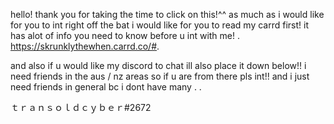 hello! thank you for taking the time to click on this!^^ as much as i would like for you to int right off the bat i would like for you to read my carrd first!
it has alot of info you need to know before u int with me! 
.
https://skrunklythewhen.carrd.co/#.

and also if u would like my discord to chat ill also place it down below!! i need friends in the aus / nz areas so if u are from there pls int!! and i just
need friends in general bc i dont have many 
.
.

ｔｒａｎｓｏｌｄｃｙｂｅｒ#2672
